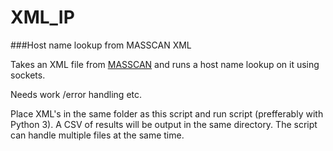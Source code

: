# XML_IP
###Host name lookup from MASSCAN XML

Takes an XML file from [MASSCAN] and runs a host name lookup on it using sockets.

Needs work /error handling etc.

Place XML's in the same folder as this script and run script (prefferably with Python 3). A CSV of results
will be output in the same directory. The script can handle multiple
files at the same time. 





[MASSCAN]: https://github.com/robertdavidgraham/masscan